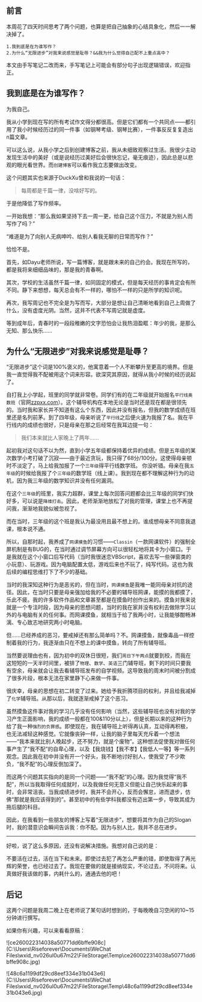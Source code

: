 ## 前言

本周花了四天时间思考了两个问题，也算是把自己抽象的心结具象化，然后一一解决掉了。

```
1.我到底是在为谁写作？
2.为什么“无限进步”对我来说感觉是耻辱？&&我为什么觉得自己配不上重点高中？
```

本文由手写笔记二改而来，手写笔记上可能会有部分句子出现逻辑错误，欢迎指正。

## 我到底是在为谁写作？

为我自己。

我从小学到现在写的所有考试作文得分都很高。但是它们都有一个共同点——都引用了我小时候经历过的同一件事（如钢琴考级、钢琴比赛），一件事反反复复造出n篇文章。

可以这么说，从我小学之后到创建博客之前，我从未细致观察过生活。我很少主动发现生活中的美好（或是说经历过美好后会很快忘记，毫无痕迹），因此总是以悲观的眼光看世界。而`创建博客`可以看作我立志要做出改变。

这个问题其实也来源于DuckXu曾和我说的一句话：

> 每周都是千篇一律，没啥好写的。

于是他降低了写作频率。

一开始我想：“那么我如果坚持下去一周一更，给自己这个压力，不就是为别人而写作了吗？”

“难道是为了向别人无病呻吟、给别人看我无聊的日常而写作？”

恰恰不是。

首先，如Dayu老师所说，写一篇博客，就是跟未来的自己约会。我现在所写的，都是我将来细细品味的，那是我的青春啊。

其次，学校的生活虽然千篇一律，如同固定的模式，但是每天经历的事肯定会有所不同。静下来想想，每天总会有不一样的，哪怕不一样的只是所学的知识呢。

再次，我写周记也不完全是为写而写，大部分是想让自己清晰地看到自己上周做了什么，没有虚度光阴。当然，这并不代表不写周记就是虚度。

等到成年后，青春时的一段段稚嫩的文字恐怕会让我热泪盈眶：年少的我，是那么无知、那么快乐……

## 为什么“无限进步”对我来说感觉是耻辱？

“无限进步”这个词是100%褒义的，他寓意着一个人不断攀升至更高的境界。但是我一直觉得我不配被用这个词来形容。欲深究其原因，就得从我小时候的经历说起了。

自打我上小学起，班里的同学就非常卷。同学们有的在二年级就开始报名`平行线奥数班`（官网[zzpxx.com](https://www.zzpxx.com/)）。这个辅导机构在本地无论是当时还是现在都是很领先的。当时我和家长并不知道有这么个东西，因此并没有报名，但我的数学成绩在班里还是名列前茅。到了四年级，母亲听说了`平行线`之后便火速为我报了名。我在平行线内的成绩也很好，只是母亲在那之后经常在我耳边提一句：

> 我们本来就比人家晚上了两年……

起初我对这句话不以为然，直到小学五年级都保持着优异的成绩。但是五年级的某次数学小考打破了沉寂——由于最近贪玩，我只得了68分/100分。这使得母亲顿时不淡定了，马上给我加报了一个`三年级`得平行线数学班。 你没听错。母亲在我`五年级`的时候给我报了个`三年级`的数学班（线上课）。我到现在都不理解这种行为的动机，因为我三年级的数学知识并没有任何漏洞。

在这个`三年级`的班里，我实力超群，课堂上每次回答问题都会比三年级的同学们快好多，可以说是`降维打击`。因此，老师渐渐地放松了对我的管理，课堂上也不再提问我，渐渐地我貌似被忽视了。

而在当时，三年级的这个班是我认为最没用且最不想上的。谁成想母亲不同意我退课，根本说不通。

所以，自那时起，我养成了`网课摸鱼`的习惯——`Classin`（一款网课软件）的强制全屏机制是有BUG的，在当时通过调节屏幕方向可以很轻松地将其卡为小窗口。于是我就在这个小窗口后写代码（当时我很迷恋VBScript，喜欢去写一些弹窗类的小玩意）、玩游戏。因为电脑配置太低，游戏后来也不玩了，纯写代码。这也为我后续的编程思维打下了不少的基础。

当时的我深知这种行为是恶劣的，但在当时，`网课摸鱼`是我唯一能同母亲对抗的途径。因此，在当时只要是母亲强加给我的不必要的辅导班网课，能摸的我都摸了，乐此不疲。我的许多软件作品和文章甚至都是在摸鱼时创作出来的。摸鱼对我来说就是一个专注时段，因为母亲的思想问题，当时的我在家并没有权利去做除学习以外的与电脑有关的任何事。而网课摸鱼，就相当于给了我两小时，让我能够酣畅淋漓、专心致志地研究两小时电脑。

但……已经养成的恶习，要戒掉还有那么简单吗？不。网课摸鱼，就像毒品一样控制着我的行为，我逐渐由只在不想上的课中摸鱼，转向了所有辅导班。

当然要说理由也有，因为初中的双休日很短，我们`周日下午两点`就要到校，而我在这短短的一天半时间里，被排了`物理`、`数学`、`英语`三门辅导班，剩下的时间只要我有空余，母亲就会让我去看辅导班发布的自学视频。这导致我的周末时间被分割成了很多片段，根本无法在家里静下心来做一件事。

很庆幸，母亲的思想在初二转变了过来。她给予我折腾项目的权利，并且给我减掉了`化学`辅导班。从那以后，我就逐渐戒掉了这个恶习。

虽然摸鱼这件事对我的学习几乎没有任何影响（当然，这些辅导班也没有对我的学习产生正面影响，我的成绩一般都在100&110分以上），但是长期以来的这种行为给了我一种`强烈的负罪感`。即使现在，我在辅导班上听得再认真，互动得再积极，也无法减轻这种感觉。它就像丧钟一样，让我的脑子里每天充斥着一个想法——“我本来就比别人晚起步，还不努力，就是个废物”。这种想法促使我对做任何事产生了“我不配”的自卑心理，以及【我烧钱】【我不孝】【我低人一等】等一系列观念。因此我在初中并没有开一个好头，我不断地讨好别人，使我受了不少欺负，“我不配”的心理反倒加深了。

而这两个问题其实指向的是同一个问题——“我不配”的心理。因为我觉得“我不配”，所以当我取得任何成就时，以及我做任何无意义但能让自己快乐起来的事时，会非常沮丧。当我成绩进步时，我并不会开心，反而会懈怠，进而退步，仿佛“那就是我应该得到的”。甚至初中的有些学科我都没有迈出第一步，导致其成为拖后腿的科目。

因此，在我看到一些朋友的博客上写着“无限进步”，想要将其作为自己的Slogan时，我的潜意识会瞬间告诉我：你不配。因为与别人比，我并不总在进步。

------

好啦，说了这么多原因，还没有说解决措施。我想对自己说的是：

不要活在过去，活在当下和未来。即使过去犯了再怎么严重的错，即使取得了再光辉的荣誉，也已经过去了。我现在要做的就是接纳现实，不论过去，不问将来。认真做好我该做的事，内耗什么的，通通去他的吧！

## 后记

这两个问题是我周二晚上在老师说了某句话时想到的，于每晚晚自习空闲的10~15分钟进行撰写。

如果你有兴趣，可以来看看原稿：

![ce260022314038a50771dd6bffe908c](C:\Users\Riseforever\Documents\WeChat Files\wxid_nv026ul0u67m22\FileStorage\Temp\ce260022314038a50771dd6bffe908c.jpg)

![48c6a1199df29cd8eef334e31b043e6](C:\Users\Riseforever\Documents\WeChat Files\wxid_nv026ul0u67m22\FileStorage\Temp\48c6a1199df29cd8eef334e31b043e6.jpg)